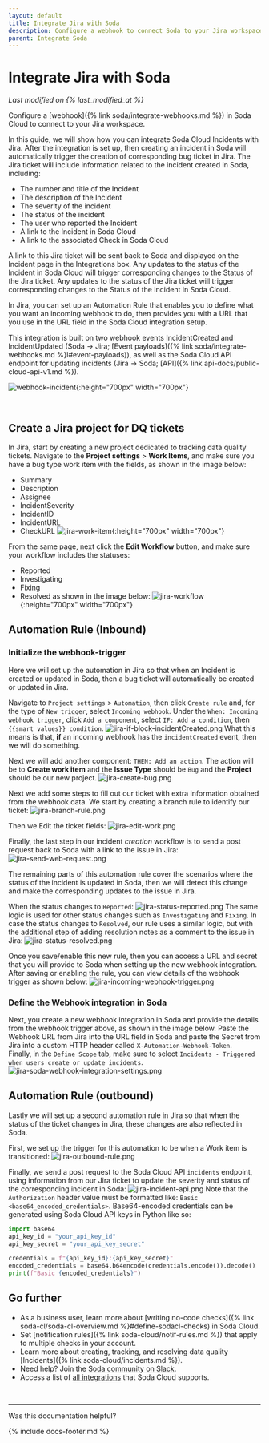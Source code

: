 ```yaml
---
layout: default
title: Integrate Jira with Soda
description: Configure a webhook to connect Soda to your Jira workspace.
parent: Integrate Soda
---
```


# Integrate Jira with Soda 
*Last modified on {% last_modified_at %}*

Configure a [webhook]({% link soda/integrate-webhooks.md %}) in Soda Cloud to connect to your Jira workspace.

In this guide, we will show how you can integrate Soda Cloud Incidents with Jira.
After the integration is set up, then creating an incident in Soda will automatically trigger the creation of corresponding bug ticket in Jira.
The Jira ticket will include information related to the incident created in Soda, including:
- The number and title of the Incident
- The description of the Incident
- The severity of the incident
- The status of the incident
- The user who reported the Incident
- A link to the Incident in Soda Cloud
- A link to the associated Check in Soda Cloud

A link to this Jira ticket will be sent back to Soda and displayed on the Incident page in the Integrations box.
Any updates to the status of the Incident in Soda Cloud will trigger corresponding changes to the Status of the Jira ticket.
Any updates to the status of the Jira ticket will trigger corresponding changes to the Status of the Incident in Soda Cloud.

In Jira, you can set up an Automation Rule that enables you to define what you want an incoming webhook to do,
then provides you with a URL that you use in the URL field in the Soda Cloud integration setup. 

This integration is built on two webhook events IncidentCreated and IncidentUpdated (Soda -> Jira; [Event payloads]({% link soda/integrate-webhooks.md %}l#event-payloads)),
as well as the Soda Cloud API endpoint for updating incidents (Jira -> Soda; [API]({% link api-docs/public-cloud-api-v1.md %}). 


![webhook-incident](/assets/images/webhook-incident.png){:height="700px" width="700px"} 

<br />

## Create a Jira project for DQ tickets
In Jira, start by creating a new project dedicated to tracking data quality tickets.
Navigate to the **Project settings** > **Work Items**, and make sure you have a bug type work item with the fields,
as shown in the image below:
- Summary
- Description
- Assignee
- IncidentSeverity
- IncidentID
- IncidentURL
- CheckURL
![jira-work-item](/assets/images/jira-work-item.png){:height="700px" width="700px"} 

From the same page, next click the **Edit Workflow** button, and make sure your workflow includes the statuses:
- Reported
- Investigating
- Fixing
- Resolved
as shown in the image below:
![jira-workflow](assets/images/jira-workflow.png){:height="700px" width="700px"} 

## Automation Rule (Inbound)
### Initialize the webhook-trigger
Here we will set up the automation in Jira so that when an Incident is created or updated in Soda,
then a bug ticket will automatically be created or updated in Jira.

Navigate to `Project settings` > `Automation`, then click `Create rule` and, for the type of `New trigger`, select `Incoming webhook`.
Under the `When: Incoming webhook trigger`, click `Add a component`, select `IF: Add a condition`, then `{{smart values}} condition`. 
![jira-if-block-incidentCreated.png](/assets/images/jira-if-block-incidentCreated.png)
What this means is that, **if** an incoming webhook has the `incidentCreated` event, then we will do something. 

Next we will add another component: `THEN: Add an action`. 
The action will be to **Create work item** and the **Issue Type** should be `Bug` and the **Project** should be our new project. 
![jira-create-bug.png](/assets/images/jira-create-bug.png)

Next we add some steps to fill out our ticket with extra information obtained from the webhook data.
We start by creating a branch rule to identify our ticket:
![jira-branch-rule.png](/assets/images/jira-branch-rule.png)

Then we Edit the ticket fields:
![jira-edit-work.png](/assets/images/jira-edit-work.png)

Finally, the last step in our incident _creation_ workflow is to send a post request back to Soda with a link to the issue in Jira:
![jira-send-web-request.png](/assets/images/jira-send-web-request.png)

The remaining parts of this automation rule cover the scenarios where the status of the incident is updated in Soda,
then we will detect this change and make the corresponding updates to the issue in Jira.

When the status changes to `Reported`:
![jira-status-reported.png](/assets/images/jira-status-reported.png)
The same logic is used for other status changes such as `Investigating` and `Fixing`.
In case the status changes to `Resolved`, our rule uses a similar logic,
but with the additional step of adding resolution notes as a comment to the issue in Jira:
![jira-status-resolved.png](/assets/images/jira-status-resolved.png)

Once you save/enable this new rule, then you can access a URL and secret that you will provide to Soda when setting up the new webhook integration.
After saving or enabling the rule, you can view details of the webhook trigger as shown below:
![jira-incoming-webhook-trigger.png](/assets/images/jira-incoming-webhook-trigger.png)

### Define the Webhook integration in Soda
Next, you create a new webhook integration in Soda and provide the details from the webhook trigger above, as shown in the image below.
Paste the Webhook URL from Jira into the URL field in Soda and paste the Secret from Jira into a custom HTTP header called `X-Automation-Webhook-Token`.  
Finally, in the `Define Scope` tab, make sure to select `Incidents - Triggered when users create or update incidents`.
![jira-soda-webhook-integration-settings.png](assets/images/jira-soda-webhook-integration-settings.png)

## Automation Rule (outbound)
Lastly we will set up a second automation rule in Jira so that when
the status of the ticket changes in Jira, these changes are also reflected in Soda.

First, we set up the trigger for this automation to be when a Work item is transitioned:
![jira-outbound-rule.png](assets/images/jira-outbound-rule.png)

Finally, we send a post request to the Soda Cloud API `incidents` endpoint,
using information from our Jira ticket to update the severity and status of the corresponding incident in Soda:
![jira-incident-api.png](assets/images/jira-incident-api.png)
Note that the `Authorization` header value must be formatted like: `Basic <base64_encoded_credentials>`. 
Base64-encoded credentials can be generated using Soda Cloud API keys in Python like so:
```python
import base64
api_key_id = "your_api_key_id"
api_key_secret = "your_api_key_secret"

credentials = f"{api_key_id}:{api_key_secret}"
encoded_credentials = base64.b64encode(credentials.encode()).decode()
print(f"Basic {encoded_credentials}")
```



## Go further

* As a business user, learn more about [writing no-code checks]({% link soda-cl/soda-cl-overview.md %}#define-sodacl-checks) in Soda Cloud.
* Set [notification rules]({% link soda-cloud/notif-rules.md %}) that apply to multiple checks in your account. 
* Learn more about creating, tracking, and resolving data quality [Incidents]({% link soda-cloud/incidents.md %}).
* Need help? Join the <a href="https://community.soda.io/slack" target="_blank"> Soda community on Slack</a>.
* Access a list of <a href="https://www.soda.io/integrations" target="_blank">all integrations</a> that Soda Cloud supports.
<br />

---

Was this documentation helpful?

<!-- LikeBtn.com BEGIN -->
<span class="likebtn-wrapper" data-theme="tick" data-i18n_like="Yes" data-ef_voting="grow" data-show_dislike_label="true" data-counter_zero_show="true" data-i18n_dislike="No"></span>
<script>(function(d,e,s){if(d.getElementById("likebtn_wjs"))return;a=d.createElement(e);m=d.getElementsByTagName(e)[0];a.async=1;a.id="likebtn_wjs";a.src=s;m.parentNode.insertBefore(a, m)})(document,"script","//w.likebtn.com/js/w/widget.js");</script>
<!-- LikeBtn.com END -->

{% include docs-footer.md %}